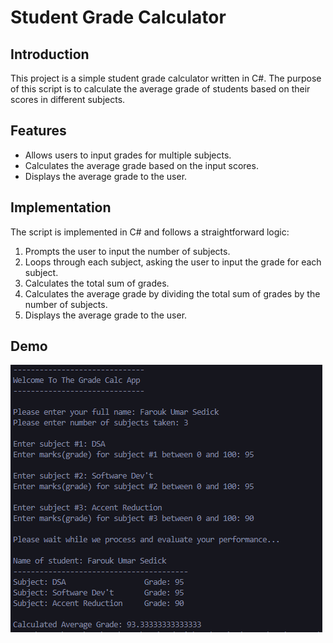 # Student Grade Calculator

## Introduction
This project is a simple student grade calculator written in C#. The purpose of this script is to calculate the average grade of students based on their scores in different subjects.

## Features
- Allows users to input grades for multiple subjects.
- Calculates the average grade based on the input scores.
- Displays the average grade to the user.

## Implementation
The script is implemented in C# and follows a straightforward logic:
1. Prompts the user to input the number of subjects.
2. Loops through each subject, asking the user to input the grade for each subject.
3. Calculates the total sum of grades.
4. Calculates the average grade by dividing the total sum of grades by the number of subjects.
5. Displays the average grade to the user.

## Demo
![Student Grade Calculator](demo.PNG)
